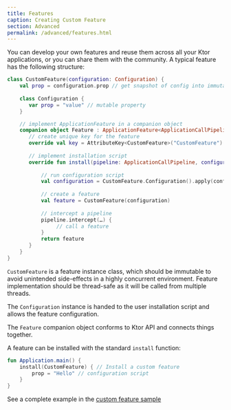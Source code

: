 ```yaml
---
title: Features
caption: Creating Custom Feature  
section: Advanced
permalink: /advanced/features.html
---
```


You can develop your own features and reuse them across all your Ktor applications, or you can share them with the community. A typical 
feature has the following structure:

```kotlin
class CustomFeature(configuration: Configuration) {
    val prop = configuration.prop // get snapshot of config into immutable property
    
    class Configuration {
       var prop = "value" // mutable property
    }

    // implement ApplicationFeature in a companion object
    companion object Feature : ApplicationFeature<ApplicationCallPipeline, CustomFeature.Configuration, CustomFeature> {
       // create unique key for the feature
       override val key = AttributeKey<CustomFeature>("CustomFeature")
       
       // implement installation script
       override fun install(pipeline: ApplicationCallPipeline, configure: Configuration.() -> Unit): CustomFeature {
           
           // run configuration script
           val configuration = CustomFeature.Configuration().apply(configure)
           
           // create a feature 
           val feature = CustomFeature(configuration)
           
           // intercept a pipeline 
           pipeline.intercept(…) { 
                // call a feature
           }
           return feature
       }
    }
}
```

`CustomFeature` is a feature instance class, which should be immutable to avoid unintended side-effects in a highly
concurrent environment. Feature implementation should be thread-safe as it will be called from multiple threads.

The `Configuration` instance is handed to the user installation script and allows the feature configuration. 

The `Feature` companion object conforms to Ktor API and connects things together.
 
A feature can be installed with the standard `install` function:

```kotlin
fun Application.main() {
    install(CustomFeature) { // Install a custom feature
        prop = "Hello" // configuration script
    }
}
```

See a complete example in the [custom feature sample](https://github.com/ktorio/ktor/blob/master/ktor-samples/ktor-samples-custom-feature/src/io/ktor/samples/feature/CustomHeader.kt)
